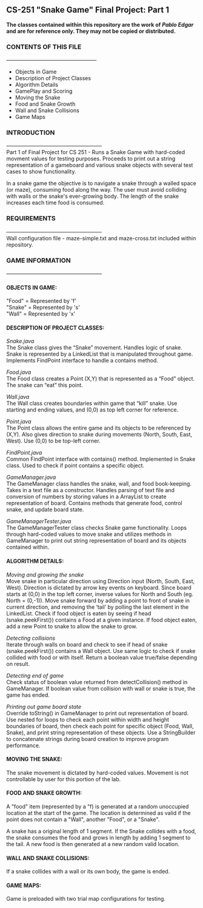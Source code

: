 <h2> CS-251 "Snake Game" Final Project: Part 1 </h2>

**The classes contained within this repository are the work of <i>Pablo Edgar</i> and are for reference only. They may not be copied or distributed.**

<h3>CONTENTS OF THIS FILE</h3>
—————————————————
<ul>
<li>Objects in Game</li>
<li>Description of Project Classes</li>
<li>Algorithm Details</li>
<li>GamePlay and Scoring</li>
<li>Moving the Snake</li>
<li>Food and Snake Growth</li>
<li>Wall and Snake Collisions</li>
<li>Game Maps</li>
</ul>

<h3>INTRODUCTION</h3> 
——————————————————
<br>Part 1 of Final Project for CS 251 - Runs a Snake Game with hard-coded movment values for testing purposes. 
Proceeds to print out a string representation of a gameboard and various snake objects with several test cases 
to show functionality.

In a snake game the objective is to navigate a snake through a walled space
(or maze), consuming food along the way. The user must avoid colliding with walls or the
snake's ever-growing body. The length of the snake increases each time food is consumed.

<h3>REQUIREMENTS</h3>
——————————————————
<br> Wall configuration file - maze-simple.txt and maze-cross.txt included within repository.

<h3>GAME INFORMATION</h3>
——————————————————

<h4>OBJECTS IN GAME:</h4>

"Food" = Represented by 'f'<br>
"Snake" = Represented by 's'<br>
"Wall" = Represented by 'x'<br>

<h4>DESCRIPTION OF PROJECT CLASSES:</h4>

<i>Snake.java</i><br>
The Snake class gives the “Snake” movement. Handles logic of snake. Snake is represented by a LinkedList that is manipulated throughout game. Implements FindPoint interface to handle a contains method.

<i>Food.java</i><br>
The Food class creates a Point (X,Y) that is represented as a “Food” object. The snake can “eat” this point. 

<i>Wall.java</i><br>
The Wall class creates boundaries within game that “kill” snake. Use starting and ending values, and (0,0) as top left corner for reference.

<i>Point.java</i><br>
The Point class allows the entire game and its objects to be referenced by (X,Y). Also gives direction to snake during movements (North, South, East, West). Use (0,0) to be top-left corner.

<i>FindPoint.java</i><br>
Common FindPoint interface with contains() method. Implemented in Snake class. Used to check if point contains a specific object.

<i>GameManager.java</i><br>
The GameManager class handles the snake, wall, and food book-keeping. Takes in a text file as a constructor. Handles parsing of text file and conversion of numbers by storing values in a ArrayList to create representation of board. Contains methods that generate food, control snake, and update board state. 

<i>GameManagerTester.java</i><br>
The GameManagerTester class checks Snake game functionality. Loops through hard-coded values to move snake and utilizes methods in GameManager to print out string representation of board and its objects contained within.

<h4>ALGORITHM DETAILS:</h4>

<i>Moving and growing the snake</i><br>
Move snake in particular direction using Direction input (North, South, East, West). Direction is dictated by arrow key events on keyboard. Since board starts at (0,0) in the top left corner, inverse values for North and South (eg. North = (0,-1)). Move snake forward by adding a point to front of snake in current direction, and removing the ‘tail’ by polling the last element in the LinkedList. Check if food object is eaten by seeing if head (snake.peekFirst()) contains a Food at a given instance.  If food object eaten, add a new Point to snake to allow the snake to grow. 

<i>Detecting collisions</i><br>
Iterate through walls on board and check to see if head of snake (snake.peekFirst()) contains a Wall object. Use same logic to check if snake collided with food or with itself. Return a boolean value true/false depending on result. 

<i>Detecting end of game</i><br>
Check status of boolean value returned from detectCollision() method in GameManager. If boolean value from collision with wall or snake is true, the game has ended. 

<i>Printing out game board state</i><br>
Override toString() in GameManager to print out representation of board. Use nested for loops to check each point within width and height boundaries of board, then check each point for specific object (Food, Wall, Snake), and print string representation of these objects. Use a StringBuilder to concatenate strings during board creation to improve program performance. 

<h4>MOVING THE SNAKE:</h4>

The snake movement is dictated by hard-coded values. Movement is not controllable by user for this portion of the lab.

<h4>FOOD AND SNAKE GROWTH:</h4>

A "food" item (represented by a "f) is generated at a random unoccupied location at the start of the game. The location is determined as valid if the point does not contain a "Wall", another "Food", or a "Snake". 

A snake has a original length of 1 segment. If the Snake collides with a food, the snake consumes the food and grows in length by adding 1 segment to the tail. A new food is then generated at a new random valid location.

<h4>WALL AND SNAKE COLLISIONS:</h4>

If a snake collides with a wall or its own body, the game is ended. 

<h4>GAME MAPS:</h4>

Game is preloaded with two trial map configurations for testing.


